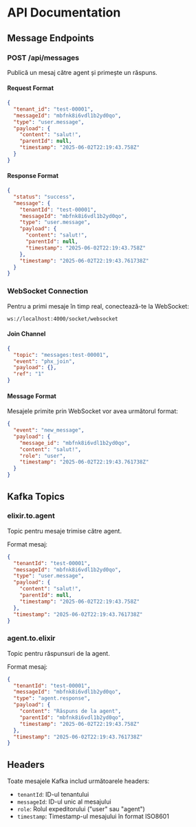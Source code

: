 # API Documentation

## Message Endpoints

### POST /api/messages

Publică un mesaj către agent și primește un răspuns.

#### Request Format

```json
{
  "tenant_id": "test-00001",
  "messageId": "mbfnk8i6vdl1b2yd0qo",
  "type": "user.message",
  "payload": {
    "content": "salut!",
    "parentId": null,
    "timestamp": "2025-06-02T22:19:43.758Z"
  }
}
```

#### Response Format

```json
{
  "status": "success",
  "message": {
    "tenantId": "test-00001",
    "messageId": "mbfnk8i6vdl1b2yd0qo",
    "type": "user.message",
    "payload": {
      "content": "salut!",
      "parentId": null,
      "timestamp": "2025-06-02T22:19:43.758Z"
    },
    "timestamp": "2025-06-02T22:19:43.761738Z"
  }
}
```

### WebSocket Connection

Pentru a primi mesaje în timp real, conectează-te la WebSocket:

```
ws://localhost:4000/socket/websocket
```

#### Join Channel

```json
{
  "topic": "messages:test-00001",
  "event": "phx_join",
  "payload": {},
  "ref": "1"
}
```

#### Message Format

Mesajele primite prin WebSocket vor avea următorul format:

```json
{
  "event": "new_message",
  "payload": {
    "message_id": "mbfnk8i6vdl1b2yd0qo",
    "content": "salut!",
    "role": "user",
    "timestamp": "2025-06-02T22:19:43.761738Z"
  }
}
```

## Kafka Topics

### elixir.to.agent
Topic pentru mesaje trimise către agent.

Format mesaj:
```json
{
  "tenantId": "test-00001",
  "messageId": "mbfnk8i6vdl1b2yd0qo",
  "type": "user.message",
  "payload": {
    "content": "salut!",
    "parentId": null,
    "timestamp": "2025-06-02T22:19:43.758Z"
  },
  "timestamp": "2025-06-02T22:19:43.761738Z"
}
```

### agent.to.elixir
Topic pentru răspunsuri de la agent.

Format mesaj:
```json
{
  "tenantId": "test-00001",
  "messageId": "mbfnk8i6vdl1b2yd0qo",
  "type": "agent.response",
  "payload": {
    "content": "Răspuns de la agent",
    "parentId": "mbfnk8i6vdl1b2yd0qo",
    "timestamp": "2025-06-02T22:19:43.758Z"
  },
  "timestamp": "2025-06-02T22:19:43.761738Z"
}
```

## Headers

Toate mesajele Kafka includ următoarele headers:
- `tenantId`: ID-ul tenantului
- `messageId`: ID-ul unic al mesajului
- `role`: Rolul expeditorului ("user" sau "agent")
- `timestamp`: Timestamp-ul mesajului în format ISO8601 